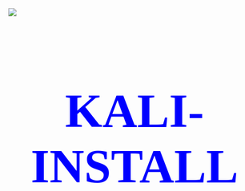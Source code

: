 <html>
  <body>
 <img src='https://encrypted-tbn0.gstatic.com/images?q=tbn:ANd9GcSwtgYAPoeOcPW9GrU802S7LI2l4KuGVyz0SQ&usqp=CAU'/>
<br>
 <font color=blue size='10px' face='tahoma'>
 <h1> <p align='center'> <b> KALI-INSTALL <br> </h1>
  </body>
</html>
